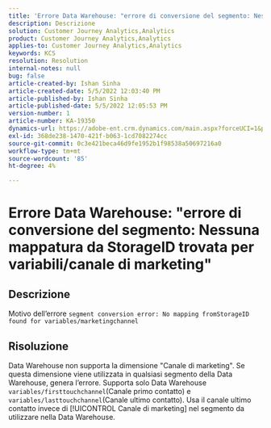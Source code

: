 ```yaml
---
title: 'Errore Data Warehouse: "errore di conversione del segmento: Nessuna mappatura da StorageID trovata per variabili/canale di marketing"'
description: Descrizione
solution: Customer Journey Analytics,Analytics
product: Customer Journey Analytics,Analytics
applies-to: Customer Journey Analytics,Analytics
keywords: KCS
resolution: Resolution
internal-notes: null
bug: false
article-created-by: Ishan Sinha
article-created-date: 5/5/2022 12:03:40 PM
article-published-by: Ishan Sinha
article-published-date: 5/5/2022 12:05:53 PM
version-number: 1
article-number: KA-19350
dynamics-url: https://adobe-ent.crm.dynamics.com/main.aspx?forceUCI=1&pagetype=entityrecord&etn=knowledgearticle&id=6b3d8862-6bcc-ec11-a7b5-6045bd00db25
exl-id: 368de238-1470-421f-b063-1cd7082274cc
source-git-commit: 0c3e421beca46d9fe1952b1f98538a50697216a0
workflow-type: tm+mt
source-wordcount: '85'
ht-degree: 4%

---
```


# Errore Data Warehouse: &quot;errore di conversione del segmento: Nessuna mappatura da StorageID trovata per variabili/canale di marketing&quot;

## Descrizione

Motivo dell’errore `segment conversion error: No mapping fromStorageID found for variables/marketingchannel`

## Risoluzione


Data Warehouse non supporta la dimensione &quot;Canale di marketing&quot;. Se questa dimensione viene utilizzata in qualsiasi segmento della Data Warehouse, genera l’errore. Supporta solo Data Warehouse `variables/firsttouchchannel`(Canale primo contatto) e `variables/lasttouchchannel`(Canale ultimo contatto). Usa il canale ultimo contatto invece di [!UICONTROL Canale di marketing] nel segmento da utilizzare nella Data Warehouse.
